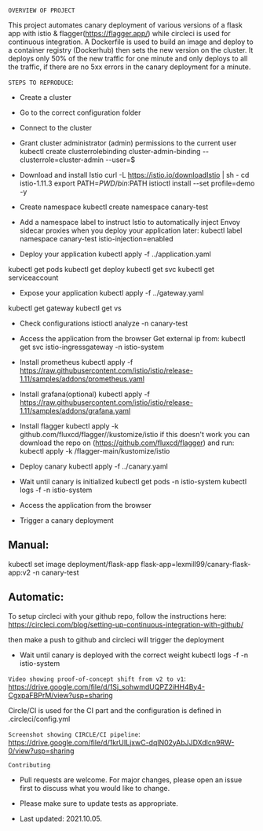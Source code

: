 `OVERVIEW OF PROJECT`    

This project automates canary deployment of various versions of a flask app with istio & flagger(https://flagger.app/) while circleci is used for continuous integration. A Dockerfile is used to build an image and deploy to a container registry (Dockerhub) then sets the new version on the cluster. It deploys only 50% of the new traffic for one minute and only deploys to all the traffic, if there are no 5xx errors in the canary deployment for a minute.


`STEPS TO REPRODUCE`:

- Create a cluster 

- Go to the correct configuration folder

- Connect to the cluster 

- Grant cluster administrator (admin) permissions to the current user
kubectl create clusterrolebinding cluster-admin-binding --clusterrole=cluster-admin --user=$

- Download and install Istio
curl -L https://istio.io/downloadIstio | sh -
cd istio-1.11.3
export PATH=$PWD/bin:$PATH
istioctl install --set profile=demo -y

- Create namespace 
kubectl create namespace canary-test

- Add a namespace label to instruct Istio to automatically inject Envoy sidecar proxies when you deploy your application later:
kubectl label namespace canary-test istio-injection=enabled

- Deploy your application
kubectl apply -f ../application.yaml

kubectl get pods
kubectl get deploy
kubectl get svc
kubectl get serviceaccount

- Expose your application
kubectl apply -f ../gateway.yaml

kubectl get gateway
kubectl get vs

- Check configurations
istioctl analyze -n canary-test

- Access the application from the browser
Get external ip from:
kubectl get svc istio-ingressgateway -n istio-system

- Install prometheus
kubectl apply -f https://raw.githubusercontent.com/istio/istio/release-1.11/samples/addons/prometheus.yaml

- Install grafana(optional)
kubectl apply -f https://raw.githubusercontent.com/istio/istio/release-1.11/samples/addons/grafana.yaml

- Install flagger
kubectl apply -k github.com/fluxcd/flagger//kustomize/istio if this doesn't work you can download the repo on (https://github.com/fluxcd/flagger) and run: kubectl apply -k <path-to-file>/flagger-main/kustomize/istio

- Deploy canary
kubectl apply -f ../canary.yaml

- Wait until canary is initialized 
kubectl get pods -n istio-system 
kubectl logs -f <flagger-remaining-pod-name> -n istio-system

- Access the application from the browser

- Trigger a canary deployment
## Manual:
kubectl set image deployment/flask-app flask-app=lexmill99/canary-flask-app:v2 -n canary-test

## Automatic:
To setup circleci with your github repo, follow the instructions here: https://circleci.com/blog/setting-up-continuous-integration-with-github/

then make a push to github and circleci will trigger the deployment

- Wait until canary is deployed with the correct weight 
kubectl logs -f <flagger-remaining-pod-name> -n istio-system


`Video showing proof-of-concept shift from v2 to v1`:
https://drive.google.com/file/d/1Sj_sohwmdUQPZ2iHH4By4-CgxpaFBPrM/view?usp=sharing

Circle/CI is used for the CI part and the configuration is defined in .circleci/config.yml


`Screenshot showing CIRCLE/CI pipeline`:
https://drive.google.com/file/d/1krUILjxwC-dqlN02yAbJJDXdlcn9RW-0/view?usp=sharing


`Contributing`
- Pull requests are welcome. For major changes, please open an issue first to discuss what you would like to change.

- Please make sure to update tests as appropriate.

- Last updated: 2021.10.05.